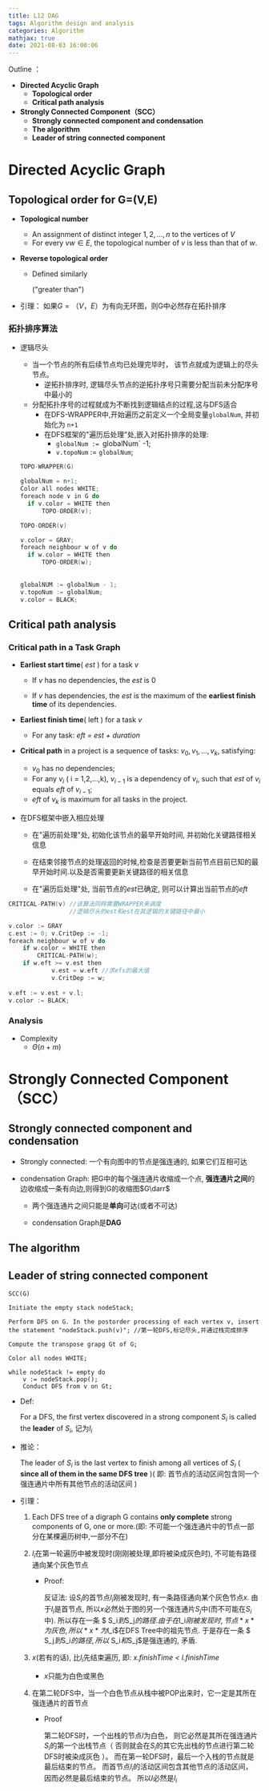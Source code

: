 ```yaml
---
title: L12 DAG
tags: Algorithm design and analysis
categories: Algorithm
mathjax: true
date: 2021-08-03 16:00:06
---
```



Outline ：

* **Directed Acyclic Graph**
  * **Topological order**
  * **Critical path analysis**
* **Strongly Connected Component（SCC）**
  * **Strongly connected component and condensation**
  * **The algorithm**
  * **Leader of string connected component**

<!--more-->

# Directed Acyclic Graph

## Topological order for G=(V,E)

* **Topological number**

  * An assignment of distinct integer $1,2,..., n$ to the vertices of $V$
  * For every $vw \in E$​, the topological number of *v* is less than that of *w*.

* **Reverse topological order**

  * Defined similarly

    ("greater than")

* 引理： 如果$G=（V，E ）$为有向无环图，则G中必然存在拓扑排序

### 拓扑排序算法

* 逻辑尽头

  * 当一个节点的所有后续节点均已处理完毕时， 该节点就成为逻辑上的尽头节点。
    * 逆拓扑排序时, 逻辑尽头节点的逆拓扑序号只需要分配当前未分配序号中最小的
  * 分配拓扑序号的过程就成为不断找到逻辑结点的过程,这与DFS适合
  	* 在DFS-WRAPPER中,开始遍历之前定义一个全局变量`globalNum`, 并初始化为 `n+1`
  	* 在DFS框架的"遍历后处理"处,嵌入对拓扑排序的处理:
  		* `globalNum := `globalNum` -1;
  		* `v.topoNum` := `globalNum`;
  

  ```c++
  TOPO-WRAPPER(G)
  
  globalNum = n+1;
  Color all nodes WHITE;
  foreach node v in G do
  	if v.color = WHITE then
  		TOPO-ORDER(v);
  ```

  ```C++
  TOPO-ORDER(v)
  
  v.color = GRAY;
  foreach neighbour w of v do
  	if w.color = WHITE then
  		TOPO-ORDER(w);
  		
  		
  globalNUM := globalNum - 1;
  v.topoNum := globalNum;
  v.color = BLACK;
  ```

  

## Critical path analysis

### Critical path  in a  Task Graph

* **Earliest start time**( *est* ) for a task *v*

  * If *v* has no dependencies, the *est* is 0

  * If *v* has dependencies, the *est* is the maximum of the **earliest finish time** of its dependencies.

* **Earliest finish time**( left ) for a task *v*

  * For any task: *eft = est + duration*

* **Critical path** in a project is a sequence of tasks: $v_0, v_1,\dots,v_k$, satisfying:

  * $v_0$ has no dependencies;
  * For any $v_i$ ( i = 1,2,...,k), $v_{i-1}$ is a dependency of $v_i$, such that *est* of $v_i$ equals *eft* of $v_{i-1}$;
  * *eft* of $v_k$​​ is maximum for all tasks in the project.

* 在DFS框架中嵌入相应处理

  * 在"遍历前处理"处, 初始化该节点的最早开始时间, 并初始化关键路径相关信息

  * 在结束邻接节点的处理返回的时候,检查是否要更新当前节点目前已知的最早开始时间.以及是否需要更新关键路径的相关信息

  * 在"遍历后处理"处, 当前节点的*est*已确定, 则可以计算出当前节点的*eft*

    

```C++
CRITICAL-PATH(v) //该算法同样需要WRAPPER来调度
				 //逻辑尽头的est和est在其逻辑的关键路径中最小

v.color := GRAY
c.est := 0; v.CritDep := -1;
foreach neighbour w of v do
	if w.color = WHITE then
		CRITICAL-PATH(w);
	if w.eft >= v.est then
			v.est = w.eft //求efs的最大值
			v.CritDep := w;
			
v.eft := v.est + v.l;
v.color := BLACK;
```



### Analysis

* Complexity
  * $\Theta(n+m)$

# Strongly Connected Component（SCC）

## Strongly connected component and condensation

* Strongly connected: 一个有向图中的节点是强连通的, 如果它们互相可达

* condensation Graph: 把G中的每个强连通片收缩成一个点, **强连通片之间**的边收缩成一条有向边,则得到G的收缩图$G\darr$

  * 两个强连通片之间只能是**单向**可达(或者不可达)

  * condensation Graph是**DAG**

## The algorithm

## Leader of string connected component

```
SCC(G)

Initiate the empty stack nodeStack;

Perform DFS on G. In the postorder processing of each vertex v, insert the statement "nodeStack.push(v)"; //第一轮DFS,标记尽头,并通过栈完成排序

Compute the transpose grapg Gt of G;

Color all nodes WHITE;

while nodeStack != empty do
	v := nodeStack.pop();
	Conduct DFS from v on Gt;
```



* Def:

  For a DFS, the first vertex discovered in a strong component $S_i$​​ is called the **leader** of $S_i$​​, 记为$l_i$​

* 推论：

  The leader of $S_i$ is the last vertex to finish among all vertices of $S_i$ ( **since all of them in the same DFS tree** )( 即: 首节点的活动区间包含同一个强连通片中所有其他节点的活动区间 )

  

* 引理：

  1. Each DFS tree of a digraph G contains **only complete** strong components of G, one or more.(即: 不可能一个强连通片中的节点一部分在某棵遍历树中,一部分不在)

  2. $l_i$​在第一轮遍历中被发现时(刚刚被处理,即将被染成灰色时), 不可能有路径通向某个灰色节点

     * Proof:

       反证法: 设$S_i$的首节点$l_i$刚被发现时, 有一条路径通向某个灰色节点*x*. 由于$l_i$是首节点, 所以*x*必然处于图的另一个强连通片$S_j$中(而不可能在$S_i$中). 所以存在一条 $ S_i$到$S_j$的路径. 由于在$l_i$刚被发现时,节点*x*为灰色, 所以*x*为$l_i$在DFS Tree中的祖先节点. 于是存在一条 $ S_j$到$S_i$的路径,所以$ S_i$和$S_j$​是强连通的, 矛盾.

  3. *x*(若有的话), 比$l_i$​先结束遍历, 即: *x.finishTime < l.finishTime*

     * *x*只能为白色或黑色

  4. 在第二轮DFS中，当一个白色节点从栈中被POP出来时，它一定是其所在强连通片的首节点

     * Proof

       第二轮DFS时，一个出栈的节点$l$​为白色， 则它必然是其所在强连通片$S_i$​的第一个出栈节点（ 否则就会在$S_i$​​的其它先出栈的节点进行第二轮DFS时被染成灰色 ）。 而在第一轮DFS时，最后一个入栈的节点就是最后结束的节点。 而首节点$l_i$​的活动区间包含其他节点的活动区间， 因而必然是最后结束的节点。 所以$l$必然是$l_i$



